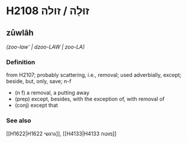 # H2108 זוּלָה / זולה

## zûwlâh

_(zoo-law' | dzoo-LAW | zoo-LA)_

### Definition

from H2107; probably scattering, i.e., removal; used adverbially, except; beside, but, only, save; n-f

- (n f) a removal, a putting away
- (prep) except, besides, with the exception of, with removal of
- (conj) except that

### See also

[[H1622|H1622 גרגשי]], [[H4133|H4133 מוטה]]
